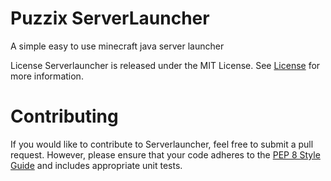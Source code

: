 # Puzzix ServerLauncher
A simple easy to use minecraft java server launcher

License
Serverlauncher is released under the MIT License. See [License](LICENSE) for more information.

# Contributing
If you would like to contribute to Serverlauncher, feel free to submit a pull request. However, please ensure that your code adheres to the <a href="https://www.python.org/dev/peps/pep-0008/" onclick="window.open(this.href,'_blank');return false;">PEP 8 Style Guide</a>
 and includes appropriate unit tests.
